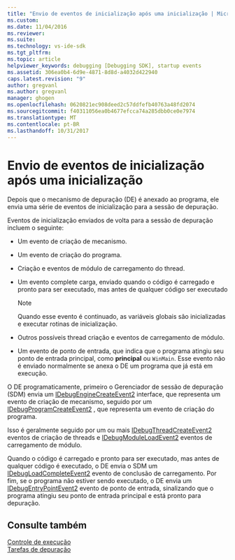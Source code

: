 ```yaml
---
title: "Envio de eventos de inicialização após uma inicialização | Microsoft Docs"
ms.custom: 
ms.date: 11/04/2016
ms.reviewer: 
ms.suite: 
ms.technology: vs-ide-sdk
ms.tgt_pltfrm: 
ms.topic: article
helpviewer_keywords: debugging [Debugging SDK], startup events
ms.assetid: 306ea0b4-6d9e-4871-8d8d-a4032d422940
caps.latest.revision: "9"
author: gregvanl
ms.author: gregvanl
manager: ghogen
ms.openlocfilehash: 0620821ec908deed2c57ddfefb40763a48fd2074
ms.sourcegitcommit: f40311056ea0b4677efcca74a285dbb0ce0e7974
ms.translationtype: MT
ms.contentlocale: pt-BR
ms.lasthandoff: 10/31/2017
---
```

# <a name="sending-startup-events-after-a-launch"></a>Envio de eventos de inicialização após uma inicialização
Depois que o mecanismo de depuração (DE) é anexado ao programa, ele envia uma série de eventos de inicialização para a sessão de depuração.  
  
 Eventos de inicialização enviados de volta para a sessão de depuração incluem o seguinte:  
  
-   Um evento de criação de mecanismo.  
  
-   Um evento de criação do programa.  
  
-   Criação e eventos de módulo de carregamento do thread.  
  
-   Um evento complete carga, enviado quando o código é carregado e pronto para ser executado, mas antes de qualquer código ser executado  
  
    > [!NOTE]
    >  Quando esse evento é continuado, as variáveis globais são inicializadas e executar rotinas de inicialização.  
  
-   Outros possíveis thread criação e eventos de carregamento de módulo.  
  
-   Um evento de ponto de entrada, que indica que o programa atingiu seu ponto de entrada principal, como **principal** ou `WinMain`. Esse evento não é enviado normalmente se anexa o DE um programa que já está em execução.  
  
 O DE programaticamente, primeiro o Gerenciador de sessão de depuração (SDM) envia um [IDebugEngineCreateEvent2](../../extensibility/debugger/reference/idebugenginecreateevent2.md) interface, que representa um evento de criação de mecanismo, seguido por um [IDebugProgramCreateEvent2](../../extensibility/debugger/reference/idebugprogramcreateevent2.md) , que representa um evento de criação do programa.  
  
 Isso é geralmente seguido por um ou mais [IDebugThreadCreateEvent2](../../extensibility/debugger/reference/idebugthreadcreateevent2.md) eventos de criação de threads e [IDebugModuleLoadEvent2](../../extensibility/debugger/reference/idebugmoduleloadevent2.md) eventos de carregamento de módulo.  
  
 Quando o código é carregado e pronto para ser executado, mas antes de qualquer código é executado, o DE envia o SDM um [IDebugLoadCompleteEvent2](../../extensibility/debugger/reference/idebugloadcompleteevent2.md) evento de conclusão de carregamento. Por fim, se o programa não estiver sendo executado, o DE envia um [IDebugEntryPointEvent2](../../extensibility/debugger/reference/idebugentrypointevent2.md) evento de ponto de entrada, sinalizando que o programa atingiu seu ponto de entrada principal e está pronto para depuração.  
  
## <a name="see-also"></a>Consulte também  
 [Controle de execução](../../extensibility/debugger/control-of-execution.md)   
 [Tarefas de depuração](../../extensibility/debugger/debugging-tasks.md)